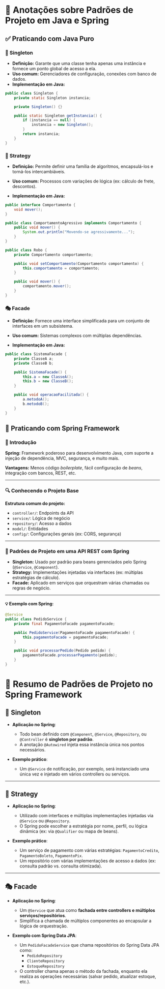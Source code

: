 # 📘 Anotações sobre Padrões de Projeto em Java e Spring

## ✅ Praticando com Java Puro

### 🔁 Singleton
- **Definição:** Garante que uma classe tenha apenas uma instância e fornece um ponto global de acesso a ela.
- **Uso comum:** Gerenciadores de configuração, conexões com banco de dados.
- **Implementação em Java:**
```java
public class Singleton {
    private static Singleton instancia;

    private Singleton() {}

    public static Singleton getInstancia() {
        if (instancia == null) {
            instancia = new Singleton();
        }
        return instancia;
    }
}
```


### 🧠 Strategy
- **Definição:** Permite definir uma família de algoritmos, encapsulá-los e torná-los intercambiáveis.

- **Uso comum:** Processos com variações de lógica (ex: cálculo de frete, descontos).

- **Implementação em Java:**

```java
public interface Comportamento {
    void mover();
}

public class ComportamentoAgressivo implements Comportamento {
    public void mover() {
        System.out.println("Movendo-se agressivamente...");
    }
}

public class Robo {
    private Comportamento comportamento;

    public void setComportamento(Comportamento comportamento) {
        this.comportamento = comportamento;
    }

    public void mover() {
        comportamento.mover();
    }
}
```

### 🎭 Facade
- **Definição:** Fornece uma interface simplificada para um conjunto de interfaces em um subsistema.

- **Uso comum:**  Sistemas complexos com múltiplas dependências.

- **Implementação em Java:**

```java
public class SistemaFacade {
    private ClasseA a;
    private ClasseB b;

    public SistemaFacade() {
        this.a = new ClasseA();
        this.b = new ClasseB();
    }

    public void operacaoFacilitada() {
        a.metodoA();
        b.metodoB();
    }
}
```
## 🌱 Praticando com Spring Framework

### 🔰 Introdução
**Spring:** Framework poderoso para desenvolvimento Java, com suporte a injeção de dependência, MVC, segurança, e muito mais.

**Vantagens:** Menos código *boilerplate*, fácil configuração de *beans*, integração com bancos, REST, etc.

---

### 🔍 Conhecendo o Projeto Base
**Estrutura comum do projeto:**

- `controller/`: Endpoints da API  
- `service/`: Lógica de negócio  
- `repository/`: Acesso a dados  
- `model/`: Entidades  
- `config/`: Configurações gerais (ex: CORS, segurança)

---

### 🧱 Padrões de Projeto em uma API REST com Spring

- **Singleton:** Usado por padrão para beans gerenciados pelo Spring (`@Service`, `@Component`).
- **Strategy:** Implementações injetadas via interfaces (ex: múltiplas estratégias de cálculo).
- **Facade:** Aplicado em serviços que orquestram várias chamadas ou regras de negócio.

---

#### 💡 Exemplo com Spring:

```java
@Service
public class PedidoService {
    private final PagamentoFacade pagamentoFacade;

    public PedidoService(PagamentoFacade pagamentoFacade) {
        this.pagamentoFacade = pagamentoFacade;
    }

    public void processarPedido(Pedido pedido) {
        pagamentoFacade.processarPagamento(pedido);
    }
}
```

# 🧩 Resumo de Padrões de Projeto no Spring Framework

## 🔁 Singleton

- **Aplicação no Spring**:
  - Todo bean definido com `@Component`, `@Service`, `@Repository`, ou `@Controller` é **singleton por padrão**.
  - A anotação `@Autowired` injeta essa instância única nos pontos necessários.

- **Exemplo prático**:
  - Um `@Service` de notificação, por exemplo, será instanciado uma única vez e injetado em vários controllers ou serviços.

---

## 🔀 Strategy

- **Aplicação no Spring**:
  - Utilizado com interfaces e múltiplas implementações injetadas via `@Service` ou `@Repository`.
  - O Spring pode escolher a estratégia por nome, perfil, ou lógica dinâmica (ex: via `@Qualifier` ou mapa de beans).

- **Exemplo prático**:
  - Um serviço de pagamento com várias estratégias: `PagamentoCredito`, `PagamentoBoleto`, `PagamentoPix`.
  - Um repositório com várias implementações de acesso a dados (ex: consulta padrão vs. consulta otimizada).

---

## 🎭 Facade

- **Aplicação no Spring**:
  - Um `@Service` que atua como **fachada entre controllers e múltiplos serviços/repositórios**.
  - Simplifica a chamada de múltiplos componentes ao encapsular a lógica de orquestração.

- **Exemplo com Spring Data JPA**:
  - Um `PedidoFacadeService` que chama repositórios do Spring Data JPA como:
    - `PedidoRepository`
    - `ClienteRepository`
    - `EstoqueRepository`
  - O controller chama apenas o método da fachada, enquanto ela realiza as operações necessárias (salvar pedido, atualizar estoque, etc.).
